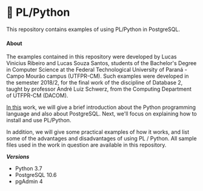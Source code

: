 # 🐍 PL/Python
This repository contains examples of using PL/Python in PostgreSQL.

#### About
The examples contained in this repository were developed by Lucas Vinicius Ribeiro and Lucas Souza Santos, students of the Bachelor's Degree in Computer Science at the Federal Technological University of Paraná - Campo Mourão campus (UTFPR-CM). Such examples were developed in the semester 2018/2, for the final work of the discipline of Database 2, taught by professor André Luiz Schwerz, from the Computing Department of UTFPR-CM (DACOM).

[In this](https://github.com/lucasvribeiro/PLPython-Exemplos/blob/master/Artigo%20Final/PL_Python_Artigo.pdf) work, we will give a brief introduction about the Python programming language and also about PostgreSQL. Next, we'll focus on explaining how to install and use PL/Python. 

In addition, we will give some practical examples of how it works, and list some of the advantages and disadvantages of using PL / Python.
All sample files used in the work in question are available in this repository.

***Versions***
- Python 3.7
- PostgreSQL 10.6
- pgAdmin 4

